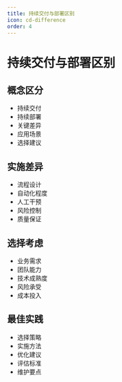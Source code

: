 ```yaml
---
title: 持续交付与部署区别
icon: cd-difference
order: 4
---
```


# 持续交付与部署区别

## 概念区分
- 持续交付
- 持续部署
- 关键差异
- 应用场景
- 选择建议

## 实施差异
- 流程设计
- 自动化程度
- 人工干预
- 风险控制
- 质量保证

## 选择考虑
- 业务需求
- 团队能力
- 技术成熟度
- 风险承受
- 成本投入

## 最佳实践
- 选择策略
- 实施方法
- 优化建议
- 评估标准
- 维护要点
